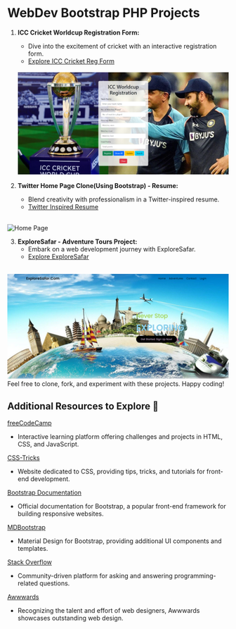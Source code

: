 # WebDev Bootstrap PHP Projects

1. **ICC Cricket Worldcup Registration Form:**
   - Dive into the excitement of cricket with an interactive registration form.
   - [Explore ICC Cricket Reg Form](./ICC-Cricket-Reg-Form)
   
   <br/>
  
   <img src = "ICC-Cricket-Reg-Form\Registration Page.png" alt="cricket worldcup registration form"/>

2. **Twitter Home Page Clone(Using Bootstrap) - Resume:**
   - Blend creativity with professionalism in a Twitter-inspired resume.
   - [Twitter Inspired Resume](./Twitter-Clone-Resume/)
  
  <br/>

  <img src="Twitter-Inspired-Resume\HomePage.png" alt="Home Page"/>

3. **ExploreSafar - Adventure Tours Project:**
   - Embark on a web development journey with ExploreSafar.
   - [Explore ExploreSafar](./Explore%20Safar)

<br/>

<img src="Explore Safar\Screenshots\Home Page.png" alt="ExploreSafar">

<br/>
Feel free to clone, fork, and experiment with these projects. Happy coding!

<br/>

## Additional Resources to Explore 🚀

[freeCodeCamp](https://www.freecodecamp.org/)
- Interactive learning platform offering challenges and projects in HTML, CSS, and JavaScript.

[CSS-Tricks](https://css-tricks.com/)
- Website dedicated to CSS, providing tips, tricks, and tutorials for front-end development.

[Bootstrap Documentation](https://getbootstrap.com/)
- Official documentation for Bootstrap, a popular front-end framework for building responsive websites.

[MDBootstrap](https://mdbootstrap.com/)
- Material Design for Bootstrap, providing additional UI components and templates.

[Stack Overflow](https://stackoverflow.com/)
- Community-driven platform for asking and answering programming-related questions.

[Awwwards](https://www.awwwards.com/)
- Recognizing the talent and effort of web designers, Awwwards showcases outstanding web design.
